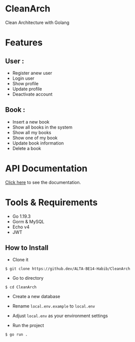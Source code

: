 # CleanArch

Clean Architecture with Golang
# Features
## User : 
- Register anew user
- Login user
- Show profile
- Update profile
- Deactivate account
## Book :
- Insert a new book
- Show all books in the system
- Show all my books
- Show one of my book
- Update book information
- Delete a book
# API Documentation

[Click here](https://documenter.getpostman.com/view/23707537/2s8Z75SUzT) to see the documentation.

# Tools & Requirements

- Go 1.19.3
- Gorm & MySQL
- Echo v4
- JWT

## How to Install

- Clone it

```
$ git clone https://github.dev/ALTA-BE14-Habib/CleanArch
```

- Go to directory

```
$ cd CleanArch
```

- Create a new database

- Rename `local.env.example` to `local.env`
- Adjust `local.env` as your environment settings

- Run the project

```
$ go run .
```

